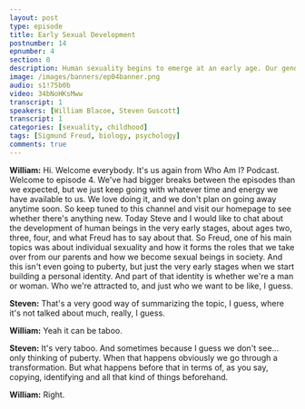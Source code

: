 ```yaml
---
layout: post
type: episode
title: Early Sexual Development
postnumber: 14
epnumber: 4
section: 0
description: Human sexuality begins to emerge at an early age. Our gender identity takes form and we become involved in complex dynamics, at first with our parents, and later with society in general.
image: /images/banners/ep04banner.png
audio: s1!75b0b
video: 34bNoHKsMww
transcript: 1
speakers: [William Blacoe, Steven Guscott]
transcript: 1
categories: [sexuality, childhood]
tags: [Sigmund Freud, biology, psychology]
comments: true
---
```

<p><b>William:</b> Hi. Welcome everybody. It's us again from
Who Am I? Podcast. Welcome to episode
4. We've had bigger breaks between the
episodes than we expected, but we just
keep going with whatever time and energy
we have available to us. We love
doing it, and we don't plan on going away
anytime soon. So keep tuned to this
channel and visit our homepage to see
whether there's anything new. Today Steve
and I would like to chat about the
development of human beings in the very
early stages, about ages two, three, four,
and what Freud has to say about that.
So Freud, one of his main topics was
about individual sexuality and how it
forms the roles that we take over from
our parents and how we become sexual
beings in society. And this isn't even
going to puberty, but just the very early
stages when we start building a personal
identity. And part of that identity is
whether we're a man or woman. Who we're
attracted to, and just who we want to be
like, I guess.
</p>

<p><b>Steven:</b> That's a very good way of
summarizing the topic, I guess, where it's not
talked about much, really, I guess.
</p>

<p><b>William:</b> Yeah it can be taboo.
</p>

<p><b>Steven:</b> It's very taboo.
And sometimes
because I guess we don't see... only thinking
of puberty. When that happens obviously
we go through a transformation. But what
happens before that in terms of, as you
say, copying, identifying and all that
kind of things beforehand.
</p>

<p><b>William:</b> Right.